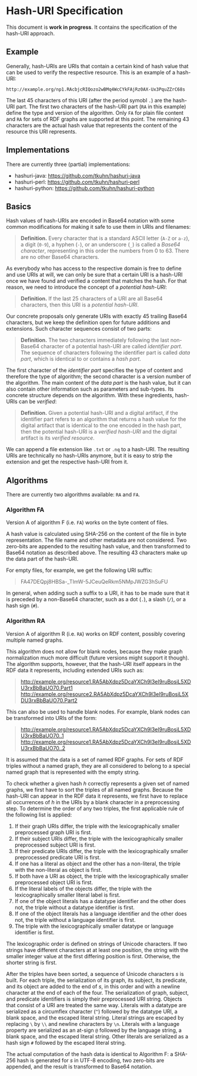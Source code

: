 Hash-URI Specification
======================

This document is **work in progress**. It contains the specification of the
hash-URI approach.


Example
-------

Generally, hash-URIs are URIs that contain a certain kind of hash value that
can be used to verify the respective resource. This is an example of a
hash-URI:

    http://example.org/np1.RAcbjcRIQozo2wBMq4WcCYkFAjRz0AX-Ux3PquZZrC68s

The last 45 characters of this URI (after the period symobl `.`) are the
hash-URI part. The first two characters of the hash-URI part (`RA` in this
example) define the type and version of the algorithm. Only `FA` for plain
file content and `RA` for sets of RDF graphs are supported at this point.
The remaining 43 characters are the actual hash value that represents the
content of the resource this URI represents.


Implementations
---------------

There are currently three (partial) implementations:

- hashuri-java: https://github.com/tkuhn/hashuri-java
- hashuri-perl: https://github.com/tkuhn/hashuri-perl
- hashuri-python: https://github.com/tkuhn/hashuri-python


Basics
------

Hash values of hash-URIs are encoded in Base64 notation with some common
modifications for making it safe to use them in URIs and filenames:

> **Definition.**
> Every character that is a standard ASCII letter (`A-Z` or `a-z`), a digit
> (`0-9`), a hyphen (`-`), or an underscore (`_`) is called a _Base64
> character_, representing in this order the numbers from 0 to 63. There are no
> other Base64 characters.

As everybody who has access to the respective domain is free to define and use
URIs at will, we can only be sure that a certain URI is a hash-URI once we
have found and verified a content that matches the hash. For that reason, we
need to introduce the concept of a _potential hash-URI_:

> **Definition.**
> If the last 25 characters of a URI are all Base64 characters, then this URI
> is a _potential hash-URI_.

Our concrete proposals only generate URIs with exactly 45 trailing Base64
characters, but we keep the definition open for future additions and
extensions. Such character sequences consist of two parts:

> **Definition.**
> The two characters immediately following the last non-Base64 character of a
> potential hash-URI are called _identifier part_. The sequence of characters
> following the identifier part is called _data part_, which is identical to or
> contains a _hash part_.

The first character of the _identifier part_ specifies the type of content
and therefore the type of algorithm; the second character is a version number
of the algorithm. The main content of the _data part_ is the hash value, but
it can also contain other information such as parameters and sub-types. Its
concrete structure depends on the algorithm. With these ingredients,
hash-URIs can be _verified_:

> **Definition.**
> Given a potential hash-URI and a digital artifact, if the identifier part
> refers to an algorithm that returns a hash value for the digital artifact
> that is identical to the one encoded in the hash part, then the potential
> hash-URI is a _verified hash-URI_ and the digital artifact is its _verified
> resource_.

We can append a file extension like `.txt` or `.nq` to a hash-URI. The
resulting URIs are technically no hash-URIs anymore, but it is easy to strip
the extension and get the respective hash-URI from it.


Algorithms
----------

There are currently two algorithms available: `RA` and `FA`.


### Algorithm FA

Version A of algorithm F (i.e. `FA`) works on the byte content of files.

A hash value is calculated using SHA-256 on the content of the file in byte representation. The file name and other metadata are not considered. Two zero-bits are appended to the resulting hash value, and then transformed to Base64 notation as described above. The resulting 43 characters make up the data part of the hash-URI.

For empty files, for example, we get the following URI suffix:

> FA47DEQpj8HBSa-_TImW-5JCeuQeRkm5NMpJWZG3hSuFU

In general, when adding such a suffix to a URI, it has to be made sure that it is preceded by a non-Base64 character, such as a dot (`.`), a slash (`/`), or a hash sign (`#`).


### Algorithm RA

Version A of algorithm R (i.e. `RA`) works on RDF content, possibly covering multiple named graphs.

This algorithm does not allow for blank nodes, because they make graph normalization much more difficult (future versions might support it though). The algorithm supports, however, that the hash-URI itself appears in the RDF data it represents, including extended URIs such as:

> http://example.org/resource1.RA5AbXdpz5DcaYXCh9l3eI9ruBosiL5XDU3rxBbBaUO70.Part1
> http://example.org/resource2.RA5AbXdpz5DcaYXCh9l3eI9ruBosiL5XDU3rxBbBaUO70.Part2

This can also be used to handle blank nodes. For example, blank nodes can be transformed into URIs of the form:

> http://example.org/resource1.RA5AbXdpz5DcaYXCh9l3eI9ruBosiL5XDU3rxBbBaUO70..1
> http://example.org/resource1.RA5AbXdpz5DcaYXCh9l3eI9ruBosiL5XDU3rxBbBaUO70..2

It is assumed that the data is a set of named RDF graphs. For sets of RDF triples without a named graph, they are all considered to belong to a special named graph that is represented with the empty string.

To check whether a given hash _h_ correctly represents a given set of named graphs, we first have to sort the triples of all named graphs. Because the hash-URI can appear in the RDF data it represents, we first have to replace all occurrences of _h_ in the URIs by a blank character in a preprocessing step. To determine the order of any two triples, the first applicable rule of the following list is applied:

1. If their graph URIs differ, the triple with the lexicographically smaller preprocessed graph URI is first.
2. If their subject URIs differ, the triple with the lexicographically smaller preprocessed subject URI is first.
3. If their predicate URIs differ, the triple with the lexicographically smaller preprocessed predicate URI is first.
4. If one has a literal as object and the other has a non-literal, the triple with the non-literal as object is first.
5. If both have a URI as object, the triple with the lexicographically smaller preprocessed object URI is first.
6. If the literal labels of the objects differ, the triple with the lexicographically smaller literal label is first.
7. If one of the object literals has a datatype identifier and the other does not, the triple without a datatype identifier is first.
8. If one of the object literals has a language identifier and the other does not, the triple without a language identifier is first.
9. The triple with the lexicographically smaller datatype or language identifier is first.

The lexicographic order is defined on strings of Unicode characters. If two strings have different characters at at least one position, the string with the smaller integer value at the first differing position is first. Otherwise, the shorter string is first.

After the triples have been sorted, a sequence of Unicode characters _s_ is built. For each triple, the serialization of its graph, its subject, its predicate, and its object are added to the end of _s_, in this order and with a newline character at the end of each of the four. The serialization of graph, subject, and predicate identifiers is simply their preprocessed URI string. Objects that consist of a URI are treated the same way. Literals with a datatype are serialized as a circumflex character (`^`) followed by the datatype URI, a blank space, and the escaped literal string. Literal strings are escaped by replacing `\` by `\\` and newline characters by `\n`. Literals with a language property are serialized as an at-sign `@` followed by the language string, a blank space, and the escaped literal string. Other literals are serialized as a hash sign `#` followed by the escaped literal string.

The actual computation of the hash data is identical to Algorithm F: a SHA-256 hash is generated for _s_ in UTF-8 encoding, two zero-bits are appended, and the result is transformed to Base64 notation.

